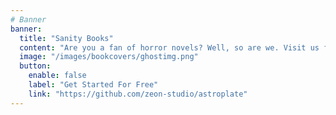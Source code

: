 ```yaml
---
# Banner
banner:
  title: "Sanity Books"
  content: "Are you a fan of horror novels? Well, so are we. Visit us for the latest reviews and recommendations on the best horror novels out there."
  image: "/images/bookcovers/ghostimg.png"
  button:
    enable: false
    label: "Get Started For Free"
    link: "https://github.com/zeon-studio/astroplate"
---
```

